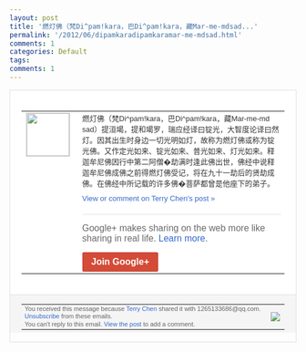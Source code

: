 ```yaml
---
layout: post
title: '燃灯佛（梵Di^pam!kara，巴Di^pam!kara，藏Mar-me-mdsad...'
permalink: '/2012/06/dipamkaradipamkaramar-me-mdsad.html'
comments: 1
categories: Default
tags: 
comments: 1
---
```

<div style="border:solid 1px #dfdfdf;color:#686868;font:13px Arial"><div style="background-color:#fff;padding:20px;"><table cellpadding="0" cellspacing="0"><tr><td style="padding-right:15px;vertical-align:top"><a href="https://plus.google.com/_/notifications/ngemlink?&amp;emid=CIjqysGFyrACFcQh3AodlVIAAA&amp;path=%2F108643996575278738906&amp;dt=1339550239736"><img height="75" src="https://lh3.googleusercontent.com/-KKRGTyJ5Bl0/AAAAAAAAAAI/AAAAAAAAEEY/jllxqER5dCk/s75-c-k-a/photo.jpg" style="border:solid 1px #cccccc;" width="75"/></a></td><td style="width:578px;color:#333;font:13px Arial;vertical-align:top;"><div style="padding-bottom:10px">燃灯佛（梵Di^pam!kara，巴Di<wbr/>^pam!kara，藏Mar-me-md<wbr/>sad）提洹竭，提和竭罗，瑞应经译曰锭光<wbr/>，大智度论译曰然灯。因其出生时身边一切光<wbr/>明如灯，故称为燃灯佛或称为锭光佛。又作定<wbr/>光如来、锭光如来、普光如来、灯光如来。释<wbr/>迦牟尼佛因行中第二阿僧�劫满时逢此佛出世<wbr/>，佛经中说释迦牟尼佛成佛之前得燃灯佛受记<wbr/>，将在九十一劫后的贤劫成佛。在佛经中所记<wbr/>载的许多佛�菩萨都曾是他座下的弟子。</div><a href="https://plus.google.com/_/notifications/ngemlink?&amp;emid=CIjqysGFyrACFcQh3AodlVIAAA&amp;path=%2F108643996575278738906%2Fposts%2FeHLV7YoFqdb%3Fgpinv%3DAMIXal-qXym-2Xi0U60t_2Zrehjj-cv4J5Jrc8XeZpCKADuXz0L4L0DA-G3KHCxiOtsR2mXMc93RJfK9ukHDxmUzgHnfw4hjssesG5hk5mjBS2kpBslTK28&amp;dt=1339550239736" style="color:#3366CC;text-decoration:none;">View or comment on Terry Chen's post »</a><div style="margin-top:20px;border-top:solid 1px #dfdfdf"><div style="padding:15px 0;color:#686868;font:16px Arial;">Google+ makes sharing on the web more like sharing in real life. <a href="http://www.google.com/+/learnmore/" style="color:#3366CC;text-decoration:none;">Learn more</a>.</div><a href="https://plus.google.com/_/notifications/ngemlink?&amp;emid=CIjqysGFyrACFcQh3AodlVIAAA&amp;path=%2F%3Fgpinv%3DAMIXal-qXym-2Xi0U60t_2Zrehjj-cv4J5Jrc8XeZpCKADuXz0L4L0DA-G3KHCxiOtsR2mXMc93RJfK9ukHDxmUzgHnfw4hjssesG5hk5mjBS2kpBslTK28&amp;dt=1339550239736" style="display:inline-block;padding:7px 15px;background-color:#d44b38; color:#fff;font-size:16px; font-weight:bold;border-radius:2px;border:solid 1px #c43b28; white-space:nowrap;text-decoration:none">Join Google+</a></div></td></tr></table></div><div style="border-top:solid 1px #dfdfdf;padding:0 20px; background-color:#f5f5f5"><table cellpadding="0" cellspacing="0" style="height:50px"><tbody><tr><td style="vertical-align:middle;width:100%; color:#636363;font:11px Arial; line-height:120%">You received this message because <a href="https://plus.google.com/_/notifications/ngemlink?&amp;emid=CIjqysGFyrACFcQh3AodlVIAAA&amp;path=%2F108643996575278738906%3Fgpinv%3DAMIXal-qXym-2Xi0U60t_2Zrehjj-cv4J5Jrc8XeZpCKADuXz0L4L0DA-G3KHCxiOtsR2mXMc93RJfK9ukHDxmUzgHnfw4hjssesG5hk5mjBS2kpBslTK28&amp;dt=1339550239736" style="color:#3366CC;text-decoration:none;">Terry Chen</a> shared it with 1265133686@qq.com. <a href="https://plus.google.com/_/notifications/ngemlink?&amp;emid=CIjqysGFyrACFcQh3AodlVIAAA&amp;path=%2F_%2Fnonplus%2Femailsettings%3Fgpinv%3DAMIXal-qXym-2Xi0U60t_2Zrehjj-cv4J5Jrc8XeZpCKADuXz0L4L0DA-G3KHCxiOtsR2mXMc93RJfK9ukHDxmUzgHnfw4hjssesG5hk5mjBS2kpBslTK28%26est%3DADH5u8Walty2MzEMUzkfSXqdk8oi-fJmIiXpLGCxScrtWsvEqFqd5Mbiy8eMhYEUoG0Sg_w9VohI2ZCqLbgaatuGpkxZL5u5_jRGQ9uwXISILlXQwCyIj_OxT67bMzI-Lm9ObEgJmQl1&amp;dt=1339550239736" style="color:#3366CC;text-decoration:none;">Unsubscribe</a> from these emails.<br/>You can't reply to this email. <a href="https://plus.google.com/_/notifications/ngemlink?&amp;emid=CIjqysGFyrACFcQh3AodlVIAAA&amp;path=%2F108643996575278738906%2Fposts%2FeHLV7YoFqdb%3Fgpinv%3DAMIXal-qXym-2Xi0U60t_2Zrehjj-cv4J5Jrc8XeZpCKADuXz0L4L0DA-G3KHCxiOtsR2mXMc93RJfK9ukHDxmUzgHnfw4hjssesG5hk5mjBS2kpBslTK28&amp;dt=1339550239736" style="color:#3366CC;text-decoration:none;">View the post</a> to add a comment.<br/></td><td><img src="https://ssl.gstatic.com/s2/oz/images/notifications/logo/google-plus-6617a72bb36cc548861652780c9e6ff1.png"/></td></tr></tbody></table></div></div>